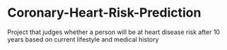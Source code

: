 # Coronary-Heart-Risk-Prediction
Project that judges whether a person will be at heart disease risk after 10 years based on current lifestyle and medical history

